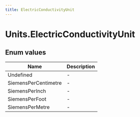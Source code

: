 ```yaml
---
title: ElectricConductivityUnit
---
```


# Units.ElectricConductivityUnit



## Enum values

| Name            | Description                                                    |
|-----------------|----------------------------------------------------------------|
| Undefined |  -  |
| SiemensPerCentimetre |  -  |
| SiemensPerInch |  -  |
| SiemensPerFoot |  -  |
| SiemensPerMetre |  -  |



